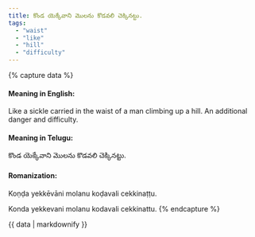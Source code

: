 ```yaml
---
title: కొండ యెక్కేవాని మొలను కొడవలి చెక్కినట్టు.
tags:
  - "waist"
  - "like"
  - "hill"
  - "difficulty"
---
```


{% capture data %}
#### Meaning in English:
Like a sickle carried in the waist of a man climbing up a hill.
An additional danger and difficulty.

#### Meaning in Telugu:
కొండ యెక్కేవాని మొలను కొడవలి చెక్కినట్టు.

#### Romanization:
Koṇḍa yekkēvāni molanu koḍavali cekkinaṭṭu.

Konda yekkevani molanu kodavali cekkinattu.
{% endcapture %}

{{ data | markdownify }}

